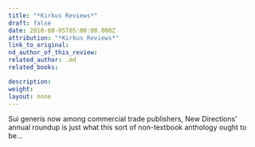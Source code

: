 ```yaml
---
title: "*Kirkus Reviews*"
draft: false
date: 2010-08-05T05:00:00.000Z
attribution: "*Kirkus Reviews*"
link_to_original:
nd_author_of_this_review:
related_author: .md
related_books:

description:
weight:
layout: none
---
```

Sui generis now among commercial trade publishers, New Directions' annual roundup is just what this sort of non-textbook anthology ought to be...

